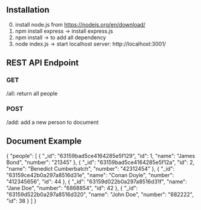 ## Installation
0. install node.js from https://nodejs.org/en/download/
1. npm install express -> install express.js
1. npm install -> to add all dependency
2. node index.js -> start localhost server: http://localhost:3001/



## REST API Endpoint
### GET
/all: return all people
### POST
/add: add a new person to document

## Document Example
{
    "people": [
        {
            "_id": "63159bad5ce4164285e5f129",
            "id": 1,
            "name": "James Bond",
            "number": "21345"
        },
        {
            "_id": "63159bad5ce4164285e5f12a",
            "id": 2,
            "name": "Benedict Cumberbatch",
            "number": "42312454"
        },
        {
            "_id": "63159ce42b0a297a8516d31e",
            "name": "Conan Doyle",
            "number": "412345656",
            "id": 44
        },
        {
            "_id": "63159d022b0a297a8516d31f",
            "name": "Jane Doe",
            "number": "6868854",
            "id": 42
        },
        {
            "_id": "63159d522b0a297a8516d320",
            "name": "John Doe",
            "number": "682222",
            "id": 38
        }
    ]
}
